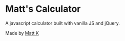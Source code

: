 # Matt's Calculator

A javascript calculator built with vanilla JS and jQuery.

Made by [Matt K](https://github.com/yobananaboy)